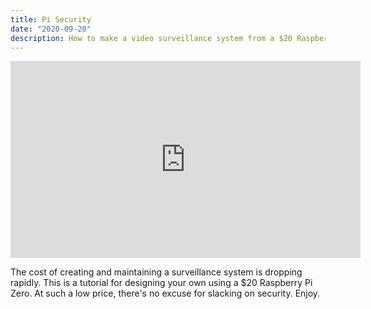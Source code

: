 ```yaml
---
title: Pi Security 
date: "2020-09-20"
description: How to make a video surveillance system from a $20 Raspberry Pi Zero.
---
```


<iframe width="560" height="315" src="https://www.youtube.com/embed/rhIzfRmKHnQ" frameborder="0" allow="accelerometer; autoplay; clipboard-write; encrypted-media; gyroscope; picture-in-picture" allowfullscreen></iframe>


The cost of creating and maintaining a surveillance system is dropping rapidly. This is a tutorial for designing your own using a $20 Raspberry Pi Zero. At such a low price, there's no excuse for slacking on security. Enjoy.
